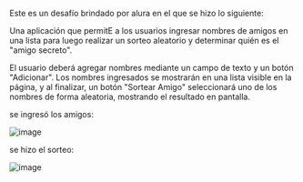 Este es un desafío brindado por alura en el que se hizo lo siguiente:

Una aplicación que permitE a los usuarios ingresar nombres de amigos en una lista para luego realizar un sorteo aleatorio y determinar quién es el "amigo secreto".

El usuario deberá agregar nombres mediante un campo de texto y un botón "Adicionar". 
Los nombres ingresados se mostrarán en una lista visible en la página, y al finalizar, un botón "Sortear Amigo" seleccionará uno de los nombres de forma aleatoria, mostrando el resultado en pantalla.

se ingresó los amigos:

![image](https://github.com/user-attachments/assets/88032a55-b24e-40fa-8256-947629ae98cb)

se hizo el sorteo:

![image](https://github.com/user-attachments/assets/bfbef449-bb2d-432b-946c-2af6ceea0583)



